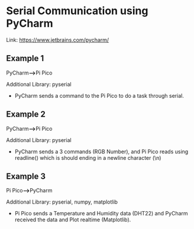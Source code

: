 # Serial Communication using PyCharm

Link: https://www.jetbrains.com/pycharm/

## Example 1
PyCharm<b>--></b>Pi Pico

Additional Library: pyserial
- PyCharm sends a command to the Pi Pico to do a task through serial.

## Example 2
PyCharm<b>--></b>Pi Pico

Additional Library: pyserial
- PyCharm sends a 3 commands (RGB Number), and Pi Pico reads using readline() which is should ending in a newline character (\n)

## Example 3
Pi Pico<b>--></b>PyCharm

Additional Library: pyserial, numpy, matplotlib
- Pi Pico sends a Temperature and Humidity data (DHT22) and PyCharm received the data and Plot realtime (Matplotlib).
